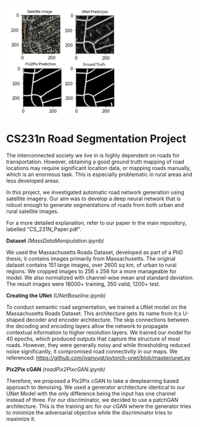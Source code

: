 <img src="https://github.com/HikaruHotta/roadNet/blob/master/images/outputExample.png" height="300" />

# CS231n Road Segmentation Project
The interconnected society we live in is highly dependent on roads for transportation. However, obtaining a good ground truth mapping of road locations may require significant location data, or mapping roads manually, which is an enormous task. This is especially problematic in rural areas and less developed areas. 

In this project, we investigated automatic road network generation using satellite imagery. Our aim was to develop a deep neural network that is robust enough to generate segmentations of roads from both urban and rural satellite images. 

For a more detailed explanation, refer to our paper in the main repository, labelled "CS_231N_Paper.pdf".

**Dataset** *(MassDataManipulation.ipynb)*

We used the Massachusetts Roads Dataset, developed as part of a PhD thesis; it contains images primarily from Massachusetts.
The original dataset contains 151 large images, over 2600 sq km, of urban to rural regions. We cropped images to 256 x 256 for a more manageable for model. We also normalized with channel-wise mean and standard deviation. The result images were 18000+ training, 350 valid, 1200+ test. 

**Creating the UNet** *(UNetBaseline.ipynb)*

To conduct semantic road segmentation, we trained a UNet model on the Massachusetts Roads Dataset. This architecture gets its name from it;s U-shaped decoder and encoder architecture. The skip connections between the decoding and encoding layers allow the network to propagate contextual information to higher resolution layers. We trained our model for 40 epochs, which produced outputs that capture the structure of most roads. However, they were generally noisy and while thresholding reduced noise significantly, it compromised road connectivity in our maps.
We referenced: https://github.com/jvanvugt/pytorch-unet/blob/master/unet.py

**Pix2Pix cGAN** *(roadPix2PixcGAN.ipynb)*

Therefore, we proposed a Pix2Pix cGAN to take a deeplearning based approach to denoising. We used a generator architecture identical to our UNet Model with the only difference being the input has one channel instead of three. For our discriminator, we decided to use a patchGAN architecture. This is the training arc for our cGAN where the generator tries to minimize the adversarial objective while the discriminator tries to maximize it.

